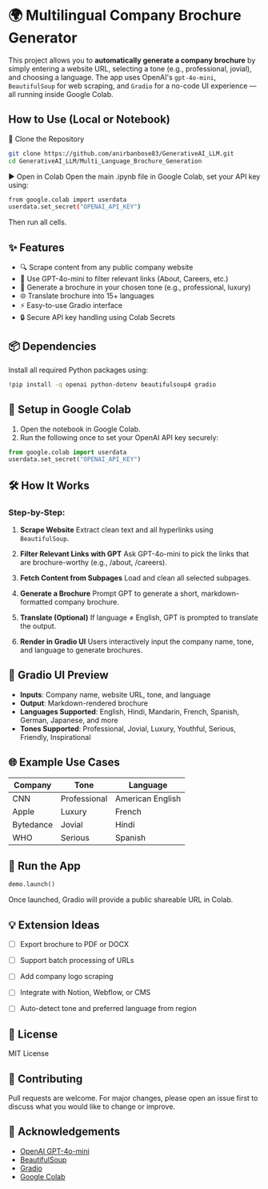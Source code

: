 # 🌍 Multilingual Company Brochure Generator

This project allows you to **automatically generate a company brochure** by simply entering a website URL, selecting a tone (e.g., professional, jovial), and choosing a language. The app uses OpenAI's `gpt-4o-mini`, `BeautifulSoup` for web scraping, and `Gradio` for a no-code UI experience — all running inside Google Colab.

## How to Use (Local or Notebook)
📂 Clone the Repository
```bash
git clone https://github.com/anirbanbose83/GenerativeAI_LLM.git
cd GenerativeAI_LLM/Multi_Language_Brochure_Generation
````

▶️ Open in Colab
Open the main .ipynb file in Google Colab, set your API key using:
```bash
from google.colab import userdata
userdata.set_secret("OPENAI_API_KEY")
````
Then run all cells.

## ✨ Features

- 🔍 Scrape content from any public company website
- 🧠 Use GPT-4o-mini to filter relevant links (About, Careers, etc.)
- 📝 Generate a brochure in your chosen tone (e.g., professional, luxury)
- 🌐 Translate brochure into 15+ languages
- ⚡ Easy-to-use Gradio interface
- 🔒 Secure API key handling using Colab Secrets


## 📦 Dependencies

Install all required Python packages using:

```bash
!pip install -q openai python-dotenv beautifulsoup4 gradio
````


## 🔐 Setup in Google Colab

1. Open the notebook in Google Colab.
2. Run the following once to set your OpenAI API key securely:

```python
from google.colab import userdata
userdata.set_secret("OPENAI_API_KEY")
```


## 🛠️ How It Works

### Step-by-Step:

1. **Scrape Website**
   Extract clean text and all hyperlinks using `BeautifulSoup`.

2. **Filter Relevant Links with GPT**
   Ask GPT-4o-mini to pick the links that are brochure-worthy (e.g., /about, /careers).

3. **Fetch Content from Subpages**
   Load and clean all selected subpages.

4. **Generate a Brochure**
   Prompt GPT to generate a short, markdown-formatted company brochure.

5. **Translate (Optional)**
   If language ≠ English, GPT is prompted to translate the output.

6. **Render in Gradio UI**
   Users interactively input the company name, tone, and language to generate brochures.



## 🎨 Gradio UI Preview

* **Inputs**: Company name, website URL, tone, and language
* **Output**: Markdown-rendered brochure
* **Languages Supported**: English, Hindi, Mandarin, French, Spanish, German, Japanese, and more
* **Tones Supported**: Professional, Jovial, Luxury, Youthful, Serious, Friendly, Inspirational



## 🌐 Example Use Cases

| Company   | Tone         | Language         |
| --------- | ------------ | ---------------- |
| CNN       | Professional | American English |
| Apple     | Luxury       | French           |
| Bytedance | Jovial       | Hindi            |
| WHO       | Serious      | Spanish          |



## 🚀 Run the App

```python
demo.launch()
```

Once launched, Gradio will provide a public shareable URL in Colab.



## 💡 Extension Ideas

* [ ] Export brochure to PDF or DOCX
* [ ] Support batch processing of URLs
* [ ] Add company logo scraping
* [ ] Integrate with Notion, Webflow, or CMS
* [ ] Auto-detect tone and preferred language from region



## 📄 License

MIT License



## 🤝 Contributing

Pull requests are welcome. For major changes, please open an issue first to discuss what you would like to change or improve.



## 🙌 Acknowledgements

* [OpenAI GPT-4o-mini](https://platform.openai.com/docs)
* [BeautifulSoup](https://www.crummy.com/software/BeautifulSoup/)
* [Gradio](https://gradio.app/)
* [Google Colab](https://colab.research.google.com/)



